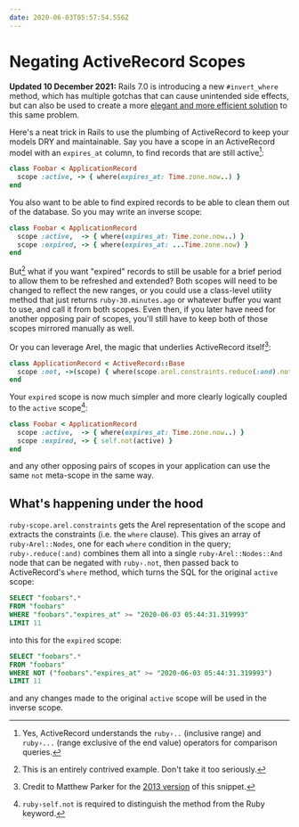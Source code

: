```yaml
---
date: 2020-06-03T05:57:54.556Z
---
```


# Negating ActiveRecord Scopes

**Updated 10 December 2021:** Rails 7.0 is introducing a new `#invert_where`
method, which has multiple gotchas that can cause unintended side effects, but
can also be used to create a more [elegant and more efficient solution][iw] to
this same problem.

Here's a neat trick in Rails to use the plumbing of ActiveRecord to keep your
models DRY and maintainable. Say you have a scope in an ActiveRecord model with
an `expires_at` column, to find records that are still active[^1]:

```ruby
class Foobar < ApplicationRecord
  scope :active, -> { where(expires_at: Time.zone.now..) }
end
```

You also want to be able to find expired records to be able to clean them out of
the database. So you may write an inverse scope:

```ruby
class Foobar < ApplicationRecord
  scope :active,  -> { where(expires_at: Time.zone.now..) }
  scope :expired, -> { where(expires_at: ...Time.zone.now) }
end
```

But[^2] what if you want "expired" records to still be usable for a brief
period to allow them to be refreshed and extended? Both scopes will need to
be changed to reflect the new ranges, or you could use a class-level utility
method that just returns `ruby›30.minutes.ago` or whatever buffer you want to
use, and call it from both scopes. Even then, if you later have need for
another opposing pair of scopes, you'll still have to keep both of those
scopes mirrored manually as well.

Or you can leverage Arel, the magic that underlies ActiveRecord itself[^3]:

```ruby
class ApplicationRecord < ActiveRecord::Base
  scope :not, ->(scope) { where(scope.arel.constraints.reduce(:and).not) }
end
```

Your `expired` scope is now much simpler and more clearly logically coupled to
the `active` scope[^4]:

```ruby
class Foobar < ApplicationRecord
  scope :active,  -> { where(expires_at: Time.zone.now..) }
  scope :expired, -> { self.not(active) }
end
```

and any other opposing pairs of scopes in your application can use the same
`not` meta-scope in the same way.

## What's happening under the hood

`ruby›scope.arel.constraints` gets the Arel representation of the scope and
extracts the constraints (i.e. the `where` clause). This gives an array of
`ruby›Arel::Nodes`, one for each `where` condition in the query;
`ruby›.reduce(:and)` combines them all into a single `ruby›Arel::Nodes::And`
node that can be negated with `ruby›.not`, then passed back to ActiveRecord's
`where` method, which turns the SQL for the original `active` scope:

```sql
SELECT "foobars".*
FROM "foobars"
WHERE "foobars"."expires_at" >= "2020-06-03 05:44:31.319993"
LIMIT 11
```

into this for the `expired` scope:

```sql
SELECT "foobars".*
FROM "foobars"
WHERE NOT ("foobars"."expires_at" >= "2020-06-03 05:44:31.319993")
LIMIT 11
```

and any changes made to the original `active` scope will be used in the inverse
scope.

[^1]:
    Yes, ActiveRecord understands the `ruby›..` (inclusive range) and `ruby›...`
    (range exclusive of the end value) operators for comparison queries.

[^2]: This is an entirely contrived example. Don't take it too seriously.
[^3]: Credit to Matthew Parker for the [2013 version][vmw] of this snippet.
[^4]: `ruby›self.not` is required to distinguish the method from the Ruby keyword.

[vmw]: https://tanzu.vmware.com/content/blog/logically-negating-an-activerecord-scope
[iw]: https://jbhannah.net/articles/rails-7-using-invert-where-safely
